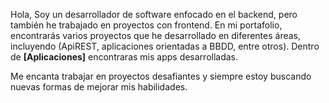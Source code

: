 Hola, Soy un desarrollador de software enfocado en el backend, 
pero también he trabajado en proyectos con frontend. En mi portafolio, encontrarás varios proyectos que he desarrollado en diferentes áreas, incluyendo (ApiREST, aplicaciones orientadas a BBDD, entre otros).
Dentro de **[Aplicaciones]** encontraras mis apps desarrolladas.

Me encanta trabajar en proyectos desafiantes y siempre estoy buscando nuevas formas de mejorar mis habilidades.
